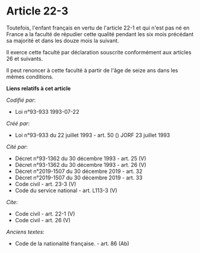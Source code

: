 # Article 22-3

Toutefois, l'enfant français en vertu de l'article 22-1 et qui n'est pas né en France a la faculté de répudier cette qualité
pendant les six mois précédant sa majorité et dans les douze mois la suivant. 

Il exerce cette faculté par déclaration souscrite conformément aux articles 26 et suivants. 

Il peut renoncer à cette faculté à partir de l'âge de seize ans dans les mêmes conditions.

**Liens relatifs à cet article**

_Codifié par_:

  - Loi n°93-933 1993-07-22

_Créé par_:

  - Loi n°93-933 du 22 juillet 1993 - art. 50 () JORF 23 juillet 1993

_Cité par_:

  - Décret n°93-1362 du 30 décembre 1993 - art. 25 (V)
  - Décret n°93-1362 du 30 décembre 1993 - art. 26 (V)
  - Décret n°2019-1507 du 30 décembre 2019 - art. 32
  - Décret n°2019-1507 du 30 décembre 2019 - art. 33
  - Code civil - art. 23-3 (V)
  - Code du service national - art. L113-3 (V)

_Cite_:

  - Code civil - art. 22-1 (V)
  - Code civil - art. 26 (V)

_Anciens textes_:

  - Code de la nationalité française. - art. 86 (Ab)
